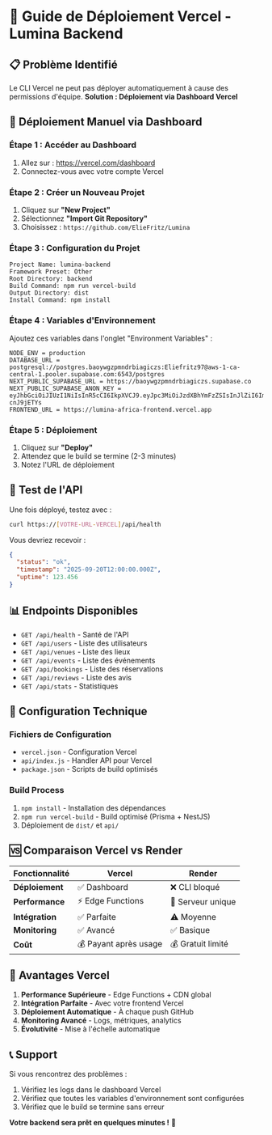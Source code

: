 # 🚀 Guide de Déploiement Vercel - Lumina Backend

## 📋 Problème Identifié
Le CLI Vercel ne peut pas déployer automatiquement à cause des permissions d'équipe. **Solution : Déploiement via Dashboard Vercel**

## 🎯 Déploiement Manuel via Dashboard

### Étape 1 : Accéder au Dashboard
1. Allez sur : https://vercel.com/dashboard
2. Connectez-vous avec votre compte Vercel

### Étape 2 : Créer un Nouveau Projet
1. Cliquez sur **"New Project"**
2. Sélectionnez **"Import Git Repository"**
3. Choisissez : `https://github.com/ElieFritz/Lumina`

### Étape 3 : Configuration du Projet
```
Project Name: lumina-backend
Framework Preset: Other
Root Directory: backend
Build Command: npm run vercel-build
Output Directory: dist
Install Command: npm install
```

### Étape 4 : Variables d'Environnement
Ajoutez ces variables dans l'onglet "Environment Variables" :

```
NODE_ENV = production
DATABASE_URL = postgresql://postgres.baoywgzpmndrbiagiczs:Eliefritz97@aws-1-ca-central-1.pooler.supabase.com:6543/postgres
NEXT_PUBLIC_SUPABASE_URL = https://baoywgzpmndrbiagiczs.supabase.co
NEXT_PUBLIC_SUPABASE_ANON_KEY = eyJhbGciOiJIUzI1NiIsInR5cCI6IkpXVCJ9.eyJpc3MiOiJzdXBhYmFzZSIsInJlZiI6ImJhb3l3Z3pwbW5kcmJpYWdpY3pzIiwicm9sZSI6ImFub24iLCJpYXQiOjE3NTc5NTA2NjUsImV4cCI6MjA3MzUyNjY2NX0.KP9VMywToT5YvHikWqmTi5pO6HEWitL14-cnJ9jETYs
FRONTEND_URL = https://lumina-africa-frontend.vercel.app
```

### Étape 5 : Déploiement
1. Cliquez sur **"Deploy"**
2. Attendez que le build se termine (2-3 minutes)
3. Notez l'URL de déploiement

## 🧪 Test de l'API

Une fois déployé, testez avec :
```bash
curl https://[VOTRE-URL-VERCEL]/api/health
```

Vous devriez recevoir :
```json
{
  "status": "ok",
  "timestamp": "2025-09-20T12:00:00.000Z",
  "uptime": 123.456
}
```

## 📊 Endpoints Disponibles

- `GET /api/health` - Santé de l'API
- `GET /api/users` - Liste des utilisateurs
- `GET /api/venues` - Liste des lieux
- `GET /api/events` - Liste des événements
- `GET /api/bookings` - Liste des réservations
- `GET /api/reviews` - Liste des avis
- `GET /api/stats` - Statistiques

## 🔧 Configuration Technique

### Fichiers de Configuration
- `vercel.json` - Configuration Vercel
- `api/index.js` - Handler API pour Vercel
- `package.json` - Scripts de build optimisés

### Build Process
1. `npm install` - Installation des dépendances
2. `npm run vercel-build` - Build optimisé (Prisma + NestJS)
3. Déploiement de `dist/` et `api/`

## 🆚 Comparaison Vercel vs Render

| Fonctionnalité | Vercel | Render |
|----------------|--------|--------|
| **Déploiement** | ✅ Dashboard | ❌ CLI bloqué |
| **Performance** | ⚡ Edge Functions | 🐌 Serveur unique |
| **Intégration** | ✅ Parfaite | ⚠️ Moyenne |
| **Monitoring** | ✅ Avancé | ✅ Basique |
| **Coût** | 💰 Payant après usage | 💰 Gratuit limité |

## 🎉 Avantages Vercel

1. **Performance Supérieure** - Edge Functions + CDN global
2. **Intégration Parfaite** - Avec votre frontend Vercel
3. **Déploiement Automatique** - À chaque push GitHub
4. **Monitoring Avancé** - Logs, métriques, analytics
5. **Évolutivité** - Mise à l'échelle automatique

## 📞 Support

Si vous rencontrez des problèmes :
1. Vérifiez les logs dans le dashboard Vercel
2. Vérifiez que toutes les variables d'environnement sont configurées
3. Vérifiez que le build se termine sans erreur

**Votre backend sera prêt en quelques minutes !** 🚀
